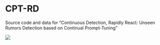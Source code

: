 # CPT-RD
Source code and data for “Continuous Detection, Rapidly React: Unseen Rumors Detection based on Continual Prompt-Tuning”

![](https://s1.ax1x.com/2022/03/16/bzrDlq.png)

